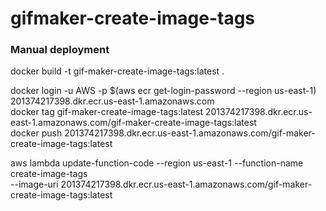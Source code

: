 # gifmaker-create-image-tags

### Manual deployment

docker build -t gif-maker-create-image-tags:latest .

docker login -u AWS -p $(aws ecr get-login-password --region us-east-1) 201374217398.dkr.ecr.us-east-1.amazonaws.com \
docker tag gif-maker-create-image-tags:latest 201374217398.dkr.ecr.us-east-1.amazonaws.com/gif-maker-create-image-tags:latest \
docker push 201374217398.dkr.ecr.us-east-1.amazonaws.com/gif-maker-create-image-tags:latest

aws lambda update-function-code --region us-east-1 --function-name create-image-tags \
    --image-uri 201374217398.dkr.ecr.us-east-1.amazonaws.com/gif-maker-create-image-tags:latest
